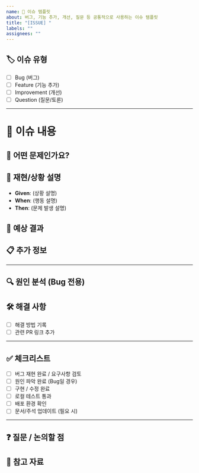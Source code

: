 ```yaml
---
name: 🐞 이슈 템플릿
about: 버그, 기능 추가, 개선, 질문 등 공통적으로 사용하는 이슈 템플릿
title: "[ISSUE] "
labels: ""
assignees: ""
---
```


## 🏷️ 이슈 유형
- [ ] Bug (버그)
- [ ] Feature (기능 추가)
- [ ] Improvement (개선)
- [ ] Question (질문/토론)

---

# 📌 이슈 내용

## 🐞 어떤 문제인가요?
<!--- 버그일 경우: 어떤 버그인지 간결하게 설명해주세요 -->
<!--- 기능/개선일 경우: 어떤 작업이 필요한지 간단히 설명해주세요 -->

## 📝 재현/상황 설명
<!--- Bug일 경우: (가능하면) Given-When-Then 형식으로 서술해주세요 -->
<!--- Feature/Improvement일 경우: 현재 상황과 개선 방향을 적어주세요 -->

- **Given**: (상황 설명)
- **When**: (행동 설명)
- **Then**: (문제 발생 설명)

## 🎯 예상 결과
<!--- 기대했던 정상 동작 / 개선 후 기대 효과를 적어주세요 -->

## 📋 추가 정보
<!--- 로그, 스크린샷, 환경 정보(브라우저, OS 등), 참고할 만한 자료 -->

---

## 🔍 원인 분석 (Bug 전용)
<!--- (선택) 문제의 원인을 파악했다면 간단히 작성해주세요 -->

## 🛠 해결 사항
<!--- 어떻게 수정/개선했는지, 어떤 커밋/PR에서 반영되었는지 -->

- [ ] 해결 방법 기록
- [ ] 관련 PR 링크 추가

---

## ✅ 체크리스트
- [ ] 버그 재현 완료 / 요구사항 검토
- [ ] 원인 파악 완료 (Bug일 경우)
- [ ] 구현 / 수정 완료
- [ ] 로컬 테스트 통과
- [ ] 배포 환경 확인
- [ ] 문서/주석 업데이트 (필요 시)

---

## ❓ 질문 / 논의할 점
<!--- 토론이 필요한 부분이나, 리뷰어에게 물어보고 싶은 점 -->

## 📑 참고 자료
<!--- 관련 문서, 링크, 이슈 번호 등을 적어주세요 -->